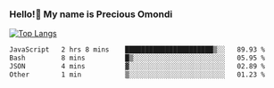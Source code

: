 ### Hello!👋 My name is Precious Omondi 

[![Top Langs](https://github-readme-stats.vercel.app/api/top-langs/?username=Presho99&langs_count=8&theme=dark)](https://github.com/Presho99/github-readme-stats)



<!--START_SECTION:waka-->

```txt
JavaScript   2 hrs 8 mins    ██████████████████████▒░░   89.93 %
Bash         8 mins          █▒░░░░░░░░░░░░░░░░░░░░░░░   05.95 %
JSON         4 mins          ▓░░░░░░░░░░░░░░░░░░░░░░░░   02.89 %
Other        1 min           ▒░░░░░░░░░░░░░░░░░░░░░░░░   01.23 %
```

<!--END_SECTION:waka-->

